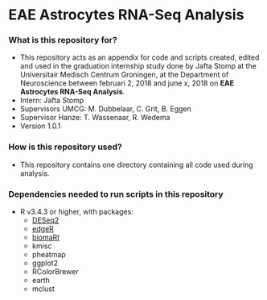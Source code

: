# EAE Astrocytes RNA-Seq Analysis #

### What is this repository for? ###

* This repository acts as an appendix for code and scripts created, edited and used in the graduation internship study done by Jafta Stomp at the Universitair Medisch Centrum Groningen, at the Department of Neuroscience between februari 2, 2018 and june x, 2018 on __EAE Astrocytes RNA-Seq Analysis__.
* Intern: Jafta Stomp
* Supervisors UMCG: M. Dubbelaar, C. Grit, B. Eggen
* Supervisor Hanze: T. Wassenaar, R. Wedema
* Version 1.0.1

### How is this repository used? ###

* This repository contains one directory containing all code used during analysis.

### Dependencies needed to run scripts in this repository ###
* R v3.4.3 or higher, with packages:
    * [DESeq2](https://bioconductor.org/packages/release/bioc/html/DESeq2.html)
    * [edgeR](http://bioconductor.org/packages/release/bioc/html/edgeR.html)
    * [biomaRt](http://bioconductor.org/packages/release/bioc/html/biomaRt.html)
    * kmisc
    * pheatmap
    * ggplot2
    * RColorBrewer
    * earth
    * mclust

